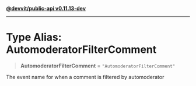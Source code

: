 [**@devvit/public-api v0.11.13-dev**](../README.md)

---

# Type Alias: AutomoderatorFilterComment

> **AutomoderatorFilterComment** = `"AutomoderatorFilterComment"`

The event name for when a comment is filtered by automoderator

